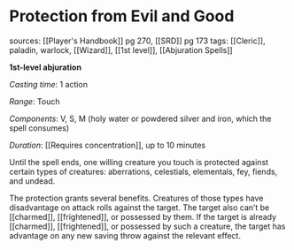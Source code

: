 # Protection from Evil and Good
sources: [[Player's Handbook]] pg 270, [[SRD]] pg 173
tags: [[Cleric]], paladin, warlock, [[Wizard]], [[1st level]], [[Abjuration Spells]]

**1st-level abjuration**

*Casting time*: 1 action

*Range*: Touch

*Components*: V, S, M (holy water or powdered silver and iron, which the spell consumes)

*Duration*: [[Requires concentration]], up to 10 minutes

Until the spell ends, one willing creature you touch is protected against certain types of creatures: aberrations, celestials, elementals, fey, fiends, and undead.

The protection grants several benefits. Creatures of those types have disadvantage on attack rolls against the target. The target also can’t be [[charmed]], [[frightened]], or possessed by them. If the target is already [[charmed]], [[frightened]], or possessed by such a creature, the target has advantage on any new saving throw against the relevant effect.
